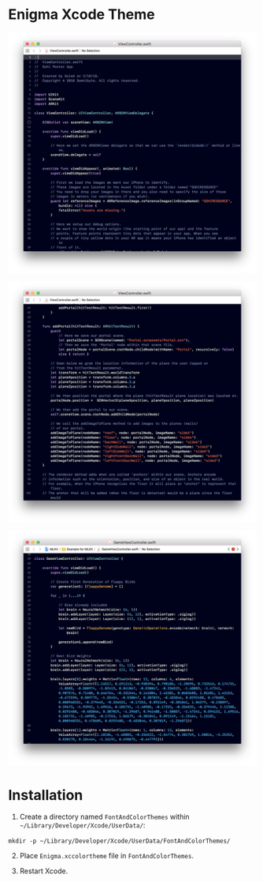 # Enigma Xcode Theme 

<p align="center">
  <img src="https://raw.githubusercontent.com/Somnibyte/Enigma-Theme-/master/Screen%20Shot%202018-08-07%20at%2010.37.24%20AM.png">
</p>

<p align="center">
  <img src="https://github.com/Somnibyte/Enigma-Theme-/blob/master/Screen%20Shot%202018-08-07%20at%2010.45.56%20AM.png?raw=true">
</p>

<p align="center">
  <img src="https://github.com/Somnibyte/Enigma-Theme-/blob/master/Screen%20Shot%202018-08-07%20at%2010.51.04%20AM.png?raw=true">
</p>

# Installation 

1. Create a directory named `FontAndColorThemes` within `~/Library/Developer/Xcode/UserData/`:

  `mkdir -p ~/Library/Developer/Xcode/UserData/FontAndColorThemes/`
  
2. Place `Enigma.xccolortheme` file in `FontAndColorThemes`. 

3. Restart Xcode. 
